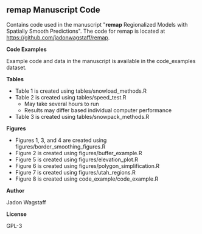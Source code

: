 ## **remap** Manuscript Code

Contains code used in the manuscript "**remap** Regionalized Models with 
Spatially Smooth Predictions". The code for remap is located at
https://github.com/jadonwagstaff/remap.

**Code Examples**

Example code and data in the manuscript is available in the code_examples dataset.

**Tables**

* Table 1 is created using tables/snowload_methods.R
* Table 2 is created using tables/speed_test.R
    * May take several hours to run
    * Results may differ based individual computer performance
* Table 3 is created using tables/snowpack_methods.R

**Figures**

* Figures 1, 3, and 4 are created using figures/border_smoothing_figures.R
* Figure 2 is created using figures/buffer_example.R
* Figure 5 is created using figures/elevation_plot.R
* Figure 6 is created using figures/polygon_simplification.R
* Figure 7 is created using figures/utah_regions.R
* Figure 8 is created using code_example/code_example.R

**Author**

Jadon Wagstaff

**License**

GPL-3

